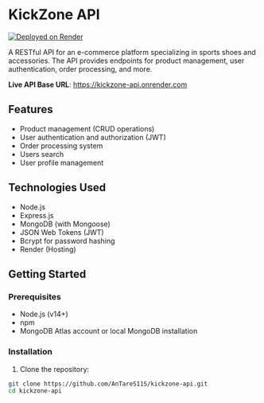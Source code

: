 # KickZone API

[![Deployed on Render](https://render.com/images/deploy-to-render-button.svg)](https://render.com)

A RESTful API for an e-commerce platform specializing in sports shoes and accessories. The API provides endpoints for product management, user authentication, order processing, and more.

**Live API Base URL**: https://kickzone-api.onrender.com

## Features

- Product management (CRUD operations)
- User authentication and authorization (JWT)
- Order processing system
- Users search
- User profile management
  
## Technologies Used

- Node.js
- Express.js
- MongoDB (with Mongoose)
- JSON Web Tokens (JWT)
- Bcrypt for password hashing
- Render (Hosting)

## Getting Started

### Prerequisites

- Node.js (v14+)
- npm
- MongoDB Atlas account or local MongoDB installation

### Installation

1. Clone the repository:
```bash
git clone https://github.com/AnTareS11S/kickzone-api.git
cd kickzone-api
